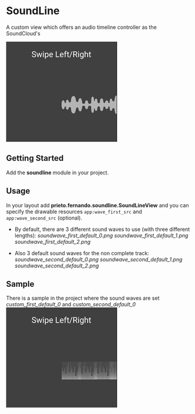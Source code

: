 # SoundLine

A custom view which offers an audio timeline controller as the SoundCloud's

![Default Demo](default_soundwave.gif)

## Getting Started

Add the **soundline** module in your project. 

## Usage

In your layout add **prieto.fernando.soundline.SoundLineView** and you can specify the drawable resources ```app:wave_first_src``` and ```app:wave_second_src``` (optional).

- By default, there are 3 different sound waves to use (with three different lengths):
*soundwave_first_default_0.png
soundwave_first_default_1.png
soundwave_first_default_2.png*

- Also 3 default sound waves for the non complete track:
*soundwave_second_default_0.png
soundwave_second_default_1.png
soundwave_second_default_2.png*

## Sample

There is a sample in the project where the sound waves are set *custom_first_default_0* and *custom_second_default_0*
![Custom Demo](custom_soundwave.gif)


